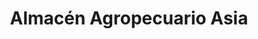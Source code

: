 ---
title: "Almacén Agropecuario Asia"
url: /la-chorrera/almacen-agropecuario-asia/
shop: granja
---